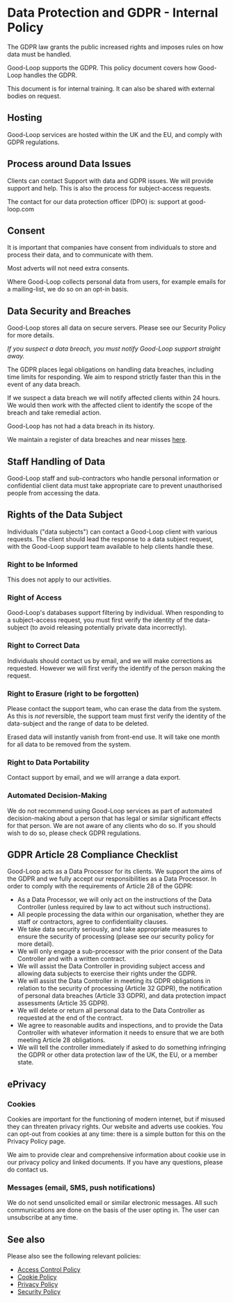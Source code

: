 
# Data Protection and GDPR - Internal Policy

The GDPR law grants the public increased rights and imposes rules on how data must be handled.

Good-Loop supports the GDPR. This policy document covers how Good-Loop handles the GDPR.

This document is for internal training. It can also be shared with external bodies on request.

## Hosting

Good-Loop services are hosted within the UK and the EU, and comply with GDPR regulations. 

## Process around Data Issues

Clients can contact Support with data and GDPR issues. We will provide support and help. 
This is also the process for subject-access requests.

The contact for our data protection officer (DPO) is: 
<span class='email' data-name='support' data-domain='good-loop.com'>support at good-loop.com</span>

## Consent

It is important that companies have consent from individuals to store and process their data, and to communicate with them.

Most adverts will not need extra consents.

Where Good-Loop collects personal data from users, for example emails for a mailing-list, we do so on an opt-in basis.

## Data Security and Breaches

Good-Loop stores all data on secure servers. Please see our Security Policy for more details.

*If you suspect a data breach, you must notify Good-Loop support straight away.*

The GDPR places legal obligations on handling data breaches, including time limits for responding. We aim to respond strictly faster than this in the event of any data breach.

If we suspect a data breach we will notify affected clients within 24 hours. 
We would then work with the affected client to identify the scope of the breach and take remedial action.

Good-Loop has not had a data breach in its history.

We maintain a register of data breaches and near misses [here](https://docs.google.com/spreadsheets/d/13HHz7489jiWO9a0eCZ1ldWjiNCqTfO4VKwbt2yPwzjc/).

## Staff Handling of Data

Good-Loop staff and sub-contractors who handle personal information or confidential client data must 
take appropriate care to prevent unauthorised people from accessing the data.

## Rights of the Data Subject

Individuals ("data subjects") can contact a Good-Loop client with various requests. 
The client should lead the response to a data subject request, with the Good-Loop support team available to help clients handle these.

### Right to be Informed

This does not apply to our activities. 

### Right of Access

Good-Loop's databases support filtering by individual. When responding to a subject-access request, you must first verify the identity of the data-subject (to avoid releasing potentially private data incorrectly).
 
### Right to Correct Data

Individuals should contact us by email, and we will make corrections as requested. However we will first verify the identify of the person making the request.

### Right to Erasure (right to be forgotten)

Please contact the support team, who can erase the data from the system. 
As this is *not* reversible, the support team must first verify the identity of the data-subject and the range of data to be deleted.

Erased data will instantly vanish from front-end use. It will take one month for all data to be removed from the system.

### Right to Data Portability

Contact support by email, and we will arrange a data export.

### Automated Decision-Making

We do not recommend using Good-Loop services as part of automated decision-making about a person that has legal or similar significant effects for that person. 
We are not aware of any clients who do so. If you should wish to do so, please check GDPR regulations.

## GDPR Article 28 Compliance Checklist

Good-Loop acts as a Data Processor for its clients. We support the aims of the GDPR and we fully accept our responsibilities as a Data Processor. 
In order to comply with the requirements of Article 28 of the GDPR:

 - As a Data Processor, we will only act on the instructions of the Data Controller (unless required by law to act without such instructions).
 - All people processing the data within our organisation, whether they are staff or contractors, agree to confidentiality clauses.
 - We take data security seriously, and take appropriate measures to ensure the security of processing (please see our security policy for more detail).
 - We will only engage a sub-processor with the prior consent of the Data Controller and with a written contract.
 - We will assist the Data Controller in providing subject access and allowing data subjects to exercise their rights under the GDPR.
 - We will assist the Data Controller in meeting its GDPR obligations in relation to the security of processing (Article 32 GDPR), 
 the notification of personal data breaches (Article 33 GDPR), and data protection impact assessments (Article 35 GDPR). 
 - We will delete or return all personal data to the Data Controller as requested at the end of the contract.
 - We agree to reasonable audits and inspections, and to provide the Data Controller with whatever information it needs to ensure that we are both meeting Article 28 obligations.
 - We will tell the controller immediately if asked to do something infringing the GDPR or other data protection law of the UK, the EU, or a member state.

## ePrivacy 

### Cookies 

Cookies are important for the functioning of modern internet, but if misused they can threaten privacy rights.
Our website and adverts use cookies. You can opt-out from cookies at any time: there is a simple button for this on the Privacy Policy page.

We aim to provide clear and comprehensive information about cookie use in our privacy policy and linked documents. 
If you have any questions, please do contact us.

### Messages (email, SMS, push notifications)

We do not send unsolicited email or similar electronic messages. All such communications are done on the basis of the user opting in.
The user can unsubscribe at any time. 

## See also

Please also see the following relevant policies:

 - [Access Control Policy](access-control-policy)
 - [Cookie Policy](cookie-policy)
 - [Privacy Policy](privacy-policy)
 - [Security Policy](security)
 

